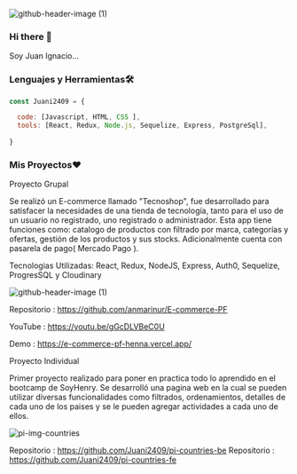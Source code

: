 




![github-header-image (1)](https://user-images.githubusercontent.com/102930092/202773832-72dce34f-2ad9-47b6-867a-8f5219e28b2d.png)

### Hi there 👋
Soy Juan Ignacio...



### Lenguajes y Herramientas🛠️
```js
const Juani2409 = {

  code: [Javascript, HTML, CSS ],
  tools: [React, Redux, Node.js, Sequelize, Express, PostgreSql],
 
}
```

### Mis Proyectos❤️




Proyecto Grupal

Se realizó un E-commerce llamado "Tecnoshop", fue desarrollado para satisfacer la necesidades de una tienda de tecnología, tanto para el uso de un usuario no registrado, uno registrado o administrador. Esta app tiene funciones como: catalogo de productos con filtrado por marca, categorías y ofertas, gestión de los productos y sus stocks. Adicionalmente cuenta con pasarela de pago( Mercado Pago ).

Tecnologias Utilizadas: React, Redux, NodeJS, Express, Auth0, Sequelize, ProgresSQL y Cloudinary

![github-header-image (1)](https://user-images.githubusercontent.com/40220427/202299244-57ab8e2b-dc46-4e01-ab40-a8700ae784e8.png)


Repositorio : https://github.com/anmarinur/E-commerce-PF

YouTube : https://youtu.be/gGcDLVBeC0U

Demo : https://e-commerce-pf-henna.vercel.app/


Proyecto Individual 

Primer proyecto realizado para poner en practica todo lo aprendido en el bootcamp de SoyHenry. 
Se desarrolló una pagina web en la cual se pueden utilizar diversas funcionalidades como filtrados, ordenamientos, detalles de cada uno de los paises y se le pueden agregar actividades a cada uno de ellos.

![pi-img-countries](https://user-images.githubusercontent.com/102930092/202775955-df5eb57f-badd-49b0-a918-4d94062e6db6.jpg)

Repositorio : https://github.com/Juani2409/pi-countries-be
Repositorio : https://github.com/Juani2409/pi-countries-fe


